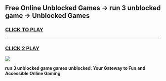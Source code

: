 
## Free Online Unblocked Games → run 3 unblocked game → Unblocked Games
<h3>
<a href="https://premium.freeplayer.one?title=run_3_unblocked_game&ref=21F">CLICK TO PLAY</a></h3>
<hr>

<h3>
<a href="https://premium.freeplayer.one?title=run_3_unblocked_game&ref=21F">CLICK 2 PLAY</a>
  
</h3>

<a href="https://premium.freeplayer.one?title=run_3_unblocked_game&ref=21F/"><img src="https://clearcache.store/games.png"></a>


**run 3 unblocked game games unblocked: Your Gateway to Fun and Accessible Online Gaming**
